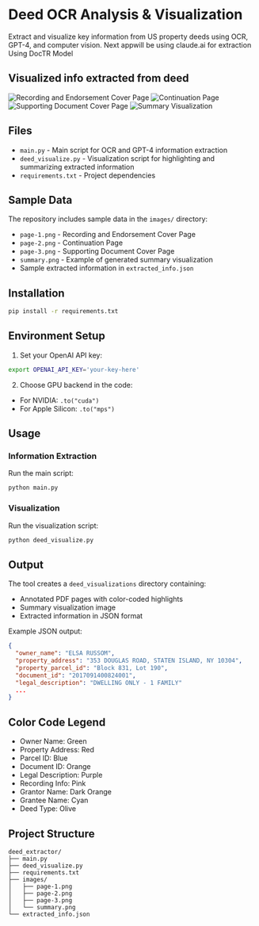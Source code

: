 # Deed OCR Analysis & Visualization

Extract and visualize key information from US property deeds using OCR, GPT-4, and computer vision.
Next appwill be using claude.ai for extraction
Using DocTR Model


## Visualized info extracted from deed
![Recording and Endorsement Cover Page](images/annotated_page_1.png)
![Continuation Page](images/annotated_page_2.png)
![Supporting Document Cover Page](images/annotated_page_3.png)
![Summary Visualization](images/summary.png)

## Files

- `main.py` - Main script for OCR and GPT-4 information extraction
- `deed_visualize.py` - Visualization script for highlighting and summarizing extracted information
- `requirements.txt` - Project dependencies

## Sample Data

The repository includes sample data in the `images/` directory:
- `page-1.png` - Recording and Endorsement Cover Page
- `page-2.png` - Continuation Page
- `page-3.png` - Supporting Document Cover Page
- `summary.png` - Example of generated summary visualization
- Sample extracted information in `extracted_info.json`

## Installation

```bash
pip install -r requirements.txt
```

## Environment Setup

1. Set your OpenAI API key:
```bash
export OPENAI_API_KEY='your-key-here'
```

2. Choose GPU backend in the code:
- For NVIDIA: `.to("cuda")`
- For Apple Silicon: `.to("mps")`

## Usage

### Information Extraction
Run the main script:
```bash
python main.py
```

### Visualization
Run the visualization script:
```bash
python deed_visualize.py
```

## Output

The tool creates a `deed_visualizations` directory containing:
- Annotated PDF pages with color-coded highlights
- Summary visualization image
- Extracted information in JSON format

Example JSON output:
```json
{
  "owner_name": "ELSA RUSSOM",
  "property_address": "353 DOUGLAS ROAD, STATEN ISLAND, NY 10304",
  "property_parcel_id": "Block 831, Lot 190",
  "document_id": "2017091400824001",
  "legal_description": "DWELLING ONLY - 1 FAMILY"
  ...
}
```

## Color Code Legend

- Owner Name: Green
- Property Address: Red
- Parcel ID: Blue
- Document ID: Orange
- Legal Description: Purple
- Recording Info: Pink
- Grantor Name: Dark Orange
- Grantee Name: Cyan
- Deed Type: Olive

## Project Structure

```
deed_extractor/
├── main.py
├── deed_visualize.py
├── requirements.txt
├── images/
│   ├── page-1.png
│   ├── page-2.png
│   ├── page-3.png
│   └── summary.png
└── extracted_info.json
```
